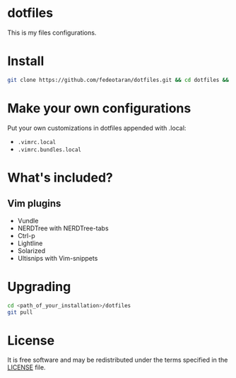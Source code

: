 dotfiles
========
This is my files configurations.

Install
=======
```zsh
git clone https://github.com/fedeotaran/dotfiles.git && cd dotfiles && bash install.sh
```

Make your own configurations
============================
Put your own customizations in dotfiles appended with .local:
* `.vimrc.local`
* `.vimrc.bundles.local`

What's included?
================
## Vim plugins
* Vundle
* NERDTree with NERDTree-tabs
* Ctrl-p
* Lightline
* Solarized
* Ultisnips with Vim-snippets

Upgrading
=========
```zsh
cd <path_of_your_installation>/dotfiles
git pull
```
License
=======
It is free software and may be redistributed under the terms specified in the [LICENSE](https://github.com/fedeotaran/dotfiles/blob/master/LICENSE) file.
